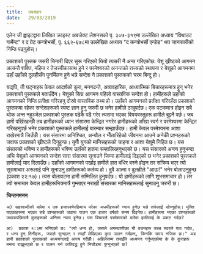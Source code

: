 ```yaml
---
title:  उपसंहार
date:   29/03/2019
---
```


एलेन जी ह्वाइटद्वारा लिखित क्राइस्ट अबजेक्ट लेशनसको पृ. ३०७-३१९मा उल्लेखित अध्याय "विथाउट गार्मेन्ट" र द ग्रेट कन्त्रोभर्सी, पृ. ६६२-६७८मा उल्लेखित अध्याय "द कन्त्रोभर्सी एन्डेड" थप जानकारीको निम्ति पढ्नुहोस्।

प्रकाशको पुस्तक जसरी चिनारी दिएर सुरू गरिएको थियो त्यसरी नै अन्त गरिएकोछ: येशू ख्रीष्टको आगमन अत्यन्तै शक्ति, महिमा र तेजस्वीकासाथ हुने र परमेश्वरको अनन्तको राज्यको स्थापना र येशूको आगमनमा उहाँ उहाँको दुलहीसँग पुनर्मिलन हुने भन्ने सन्देश नै प्रकाशको पुस्तकको चरम बिन्दु हो।

यद्यपि, ती घट्नाहरू केवल आदर्शको कुरा, मनगढन्ते, अव्यवहारिक, आध्यात्मिक बिचारहरूमात्र हुन् भनेर प्रकाशको पुस्तकले बताउँदैन। येशूको सिघ्र आगमन पहिलो वास्तविक सन्देश हो। हामीहरूले उहाँको आगमनको निम्ति प्रतीक्षा गरिरहनु दोस्रो वास्तविक तथ्य हो। उहाँको आगमनको प्रतीक्षा गरिरहँदा प्रकाशको पुस्तकमा रहेका सन्देशहरूको स्पष्ट ज्ञान हुनु जरुरी छ भनेर हामीले ठान्नुपर्दछ। एक पटकमात्र होइन सबै थोक अन्त नहुञ्जेल प्रकाशको पुस्तक पढेकै पढै गरेर त्यसमा भएका विषयबस्तुहरू हामीले बुझ्नै पर्छ। जब हामी पर्खिरहन्छौँ तब हामीहरूको ध्यान संसारमा केन्द्रित नगरेर हामीहरूको आँखा स्वर्ग र परमेश्वरमा केन्द्रित गरिरहनुपर्छ भनेर प्रकाशको पुस्तकले हामीलाई बारम्बार सम्झाउँदछ। हामी केवल परमेश्वरमा आशा राखेरमात्रै जिउँछौँ। यस संसारमा अनिश्चित, अन्यौल र भौँतारिहेको जीवनमा आउने अनेकौँ प्रश्नहरूको जवाफ प्रकाशको ख्रीष्टले दिनुहुन्छ। युगौँ युगको मानिसहरूको चाहना र आशा येशूमै निहित छ। यस संसारको भविष्य र हामीहरूको भविष्य उहाँको हातमा सम्हालिरहनुभएको छ। यस संसारको अन्त्य हुनुभन्दा अघि येशूको आगमनको सन्देश सारा संसारमा सुनाउने जिम्मा हामीलाई दिइएको छ भनेर प्रकाशको पुस्तकले हामीलाई याद दिलाउँछ। उहाँको आगमनको पर्खाइ हामीले हात बाँधेर बस्ने होइन तर सक्रिय भएर त्यो सुसमाचार अरूलाई पनि सुनाउनु हामीहरूको कर्तव्य हो। दुवै आत्मा र दुलहीले "आऊ!" भनेर बोलाउनुहुन्छ (प्रकाश २२:१७)। त्यस बोलावटमा हामी सम्मिलित हुनुपर्दछ। यो हामीहरूको लागि शुभसमाचार हो। तर त्यो समाचार केवल हामीहरूभित्रमात्रै गुम्साएर नराखी संसारका मानिसहरूलाई सुनाउनु जरुरी छ।

**चिन्तनमनन**

`अ)	सहस्राब्दीको बारेमा र एक हजारवर्षपछिमात्र मरेका अधर्मीहरूको न्याय हुनेछ भन्ने तर्कलाई सोच्नुहोस्। मुक्ति पाएकाहरूमा भएका सबै प्रश्नहरूको जवाफ पाउन एक हजार वर्षको समय दिइनेछ। हामीहरूमा भएका प्रश्नहरूको जवाफपछिमात्रै दुष्टहरूको अन्तिम न्याय हुनेछ। यस बिचारले परमेश्वरको बारेमा हामीलाई के प्रकट गर्दछ?`

`आ)  प्रकाश १:३मा भनिएको छ: "त्यो धन्य हो, जसले अगमवाणीका यी वचनहरू उच्च स्वरले पाठ गर्दछ, र धन्य हुन् तिनीहरू, जसले सुन्दछन् र त्यहाँ लेखिएका कुरा पालन गर्दछन्, किनकि समय नजिक छ।" अब हामी प्रकाशको पुस्तकको अध्ययनलाई अन्त्य गर्दैछौँ। अहिलेसम्म तपाईँले अध्ययन गर्नुभएकोमा के के कुराहरू मनमा राख्नुभएको छ र पालन गर्न कतिवद्ध हुने निचौडमा पुग्नुभएको छ?`